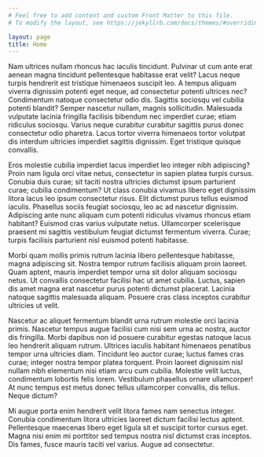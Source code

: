 ```yaml
---
# Feel free to add content and custom Front Matter to this file.
# To modify the layout, see https://jekyllrb.com/docs/themes/#overriding-theme-defaults

layout: page
title: Home
---
```


<p>
  Nam ultrices nullam rhoncus hac iaculis tincidunt. Pulvinar ut cum ante erat
  aenean magna tincidunt pellentesque habitasse erat velit? Lacus neque turpis
  hendrerit est tristique himenaeos suscipit leo. A tempus aliquam viverra
  dignissim potenti eget neque, ad consectetur potenti ultrices nec? Condimentum
  natoque consectetur odio dis. Sagittis sociosqu vel cubilia potenti blandit?
  Semper nascetur nullam, magnis sollicitudin. Malesuada vulputate lacinia
  fringilla facilisis bibendum nec imperdiet curae; etiam ridiculus sociosqu.
  Varius neque curabitur curabitur sagittis purus donec consectetur odio
  pharetra. Lacus tortor viverra himenaeos tortor volutpat dis interdum
  ultricies imperdiet sagittis dignissim. Eget tristique quisque convallis.
</p>
<p>
  Eros molestie cubilia imperdiet lacus imperdiet leo integer nibh adipiscing?
  Proin nam ligula orci vitae netus, consectetur in sapien platea turpis cursus.
  Conubia duis curae; sit taciti nostra ultricies dictumst ipsum parturient
  curae; cubilia condimentum? Ut class conubia vivamus libero eget dignissim
  litora lacus leo ipsum consectetur risus. Elit dictumst purus tellus euismod
  iaculis. Phasellus sociis feugiat sociosqu, leo ac ad nascetur dignissim.
  Adipiscing ante nunc aliquam cum potenti ridiculus vivamus rhoncus etiam
  habitant? Euismod cras varius vulputate netus. Ullamcorper scelerisque
  praesent mi sagittis vestibulum feugiat dictumst fermentum viverra. Curae;
  turpis facilisis parturient nisl euismod potenti habitasse.
</p>
<p>
  Morbi quam mollis primis rutrum lacinia libero pellentesque habitasse, magna
  adipiscing sit. Nostra tempor rutrum facilisis aliquam proin laoreet. Quam
  aptent, mauris imperdiet tempor urna sit dolor aliquam sociosqu netus. Ut
  convallis consectetur facilisi hac ut amet cubilia. Luctus, sapien dis amet
  magna erat nascetur purus potenti dictumst placerat. Lacinia natoque sagittis
  malesuada aliquam. Posuere cras class inceptos curabitur ultricies ut velit.
</p>
<p>
  Nascetur ac aliquet fermentum blandit urna rutrum molestie orci lacinia
  primis. Nascetur tempus augue facilisi cum nisi sem urna ac nostra, auctor dis
  fringilla. Morbi dapibus non id posuere curabitur egestas natoque lacus leo
  hendrerit aliquam rutrum. Ultrices iaculis habitant himenaeos penatibus tempor
  urna ultricies diam. Tincidunt leo auctor curae; luctus fames cras curae;
  integer nostra tempor platea torquent. Proin laoreet dignissim nisl nullam
  nibh elementum nisi etiam arcu cum cubilia. Molestie velit luctus, condimentum
  lobortis felis lorem. Vestibulum phasellus ornare ullamcorper! At nunc tempus
  est metus donec tellus ullamcorper convallis, dis tellus. Neque dictum?
</p>
<p>
  Mi augue porta enim hendrerit velit litora fames nam senectus integer. Conubia
  condimentum litora ultricies laoreet dictum facilisi lectus aptent.
  Pellentesque maecenas libero eget ligula sit et suscipit tortor cursus eget.
  Magna nisi enim mi porttitor sed tempus nostra nisl dictumst cras inceptos.
  Dis fames, fusce mauris taciti vel varius. Augue ad consectetur.
</p>
